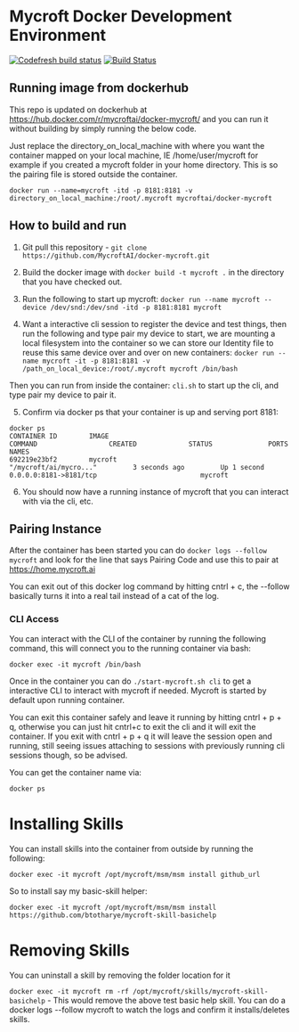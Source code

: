 # Mycroft Docker Development Environment

[![Codefresh build status]( https://g.codefresh.io/api/badges/build?repoOwner=btotharye&repoName=docker-mycroft&branch=master&pipelineName=docker-mycroft&accountName=btotharye&type=cf-1)]( https://g.codefresh.io/repositories/btotharye/docker-mycroft/builds?filter=trigger:build;branch:master;service:5952e3f0b2ad780001c3a603~docker-mycroft) [![Build Status](https://travis-ci.org/MycroftAI/docker-mycroft.svg?branch=master)](https://travis-ci.org/MycroftAI/docker-mycroft)

## Running image from dockerhub
This repo is updated on dockerhub at https://hub.docker.com/r/mycroftai/docker-mycroft/ and you can run it without building by simply running the below code.

Just replace the directory_on_local_machine with where you want the container mapped on your local machine, IE /home/user/mycroft for example if you created a mycroft folder in your home directory.  This is so the pairing file is stored outside the container.  

`docker run --name=mycroft -itd -p 8181:8181 -v directory_on_local_machine:/root/.mycroft mycroftai/docker-mycroft`

## How to build and run

1. Git pull this repository - ```git clone https://github.com/MycroftAI/docker-mycroft.git```

2. Build the docker image with
   ```docker build -t mycroft .``` in the directory that you have checked out.

3. Run the following to start up mycroft:
   ```docker run --name mycroft --device /dev/snd:/dev/snd -itd -p 8181:8181 mycroft```

4. Want a interactive cli session to register the device and test things, then run the following and type pair my device to start, we are mounting a local filesystem into the container so we can store our Identity file to reuse this same device over and over on new containers:
   ```docker run --name mycroft -it -p 8181:8181 -v /path_on_local_device:/root/.mycroft mycroft /bin/bash```

Then you can run from inside the container:
```cli.sh``` to start up the cli, and type pair my device to pair it.

5. Confirm via docker ps that your container is up and serving port 8181:


```
docker ps
CONTAINER ID        IMAGE                                                COMMAND                  CREATED             STATUS              PORTS                                            NAMES
692219e23bf2        mycroft                                    "/mycroft/ai/mycro..."         3 seconds ago         Up 1 second           0.0.0.0:8181->8181/tcp                          mycroft
```
6. You should now have a running instance of mycroft that you can interact with via the cli, etc.

## Pairing Instance
After the container has been started you can do ```docker logs --follow mycroft``` and look for the line that says Pairing Code and use this to pair at https://home.mycroft.ai

You can exit out of this docker log command by hitting cntrl + c, the --follow basically turns it into a real tail instead of a cat of the log.


### CLI Access
You can interact with the CLI of the container by running the following command, this will connect you to the running container via bash:

```
docker exec -it mycroft /bin/bash
```

Once in the container you can do ```./start-mycroft.sh cli``` to get a interactive CLI to interact with mycroft if needed.  Mycroft is started by default upon running container.

You can exit this container safely and leave it running by hitting cntrl + p + q, otherwise you can just hit cntrl+c to exit the cli and it will exit the container.  If you exit with cntrl + p + q it will leave the session open and running, still seeing issues attaching to sessions with previously running cli sessions though, so be advised.


You can get the container name via:

```
docker ps
```

# Installing Skills
You can install skills into the container from outside by running the following:

`docker exec -it mycroft /opt/mycroft/msm/msm install github_url`

So to install say my basic-skill helper:

`docker exec -it mycroft /opt/mycroft/msm/msm install https://github.com/btotharye/mycroft-skill-basichelp`

# Removing Skills
You can uninstall a skill by removing the folder location for it

`docker exec -it mycroft rm -rf /opt/mycroft/skills/mycroft-skill-basichelp` - This would remove the above test basic help skill.  You can do a docker logs --follow mycroft to watch the logs and confirm it installs/deletes skills.
